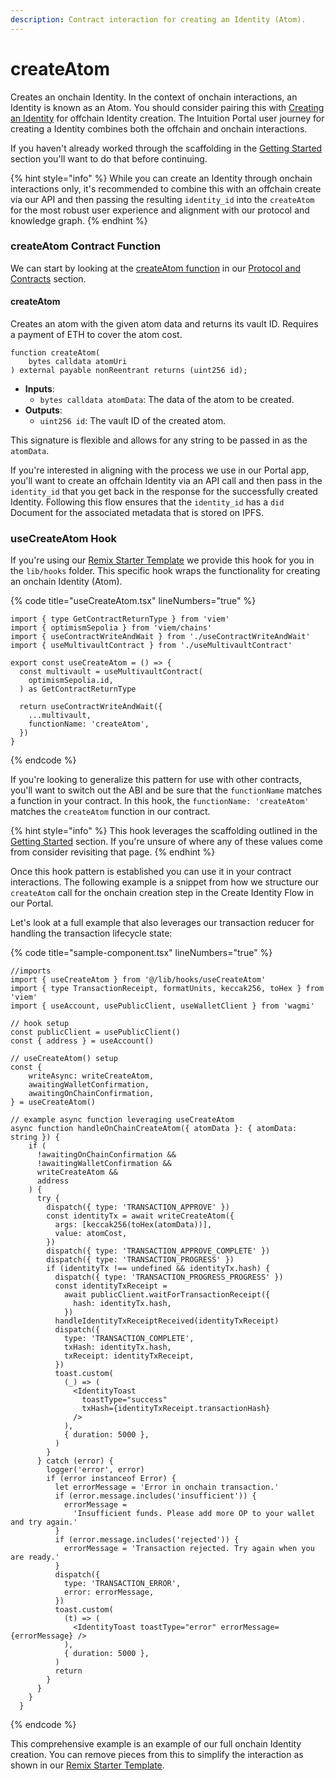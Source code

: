 ```yaml
---
description: Contract interaction for creating an Identity (Atom).
---
```


# createAtom

Creates an onchain Identity. In the context of  onchain interactions, an Identity is known as an Atom. You should consider pairing this with [Creating an Identity](../api/identities/create-an-identity.md) for offchain Identity creation. The Intuition Portal user journey for creating a Identity combines both the offchain and onchain interactions.

If you haven't already worked through the scaffolding in the [Getting Started](getting-started.md) section you'll want to do that before continuing.

{% hint style="info" %}
While you can create an Identity through onchain interactions only, it's recommended to combine this with an offchain create via our API and then passing the resulting `identity_id` into the `createAtom` for the most robust user experience and alignment with our protocol and knowledge graph.
{% endhint %}

### createAtom Contract Function

We can start by looking at the [createAtom function](../protocol-and-contracts/contract-documentation.md#createatom) in our [Protocol and Contracts](broken-reference) section.

#### createAtom

Creates an atom with the given atom data and returns its vault ID. Requires a payment of ETH to cover the atom cost.

```solidity
function createAtom(
    bytes calldata atomUri
) external payable nonReentrant returns (uint256 id);
```

* **Inputs**:
  * `bytes calldata atomData`: The data of the atom to be created.
* **Outputs**:
  * `uint256 id`: The vault ID of the created atom.

This signature is flexible and allows for any string to be passed in as the `atomData`.&#x20;

If you're interested in aligning with the process we use in our Portal app, you'll want to create an offchain Identity via an API call and then pass in the `identity_id` that you get back in the response for the successfully created Identity. Following this flow ensures that the `identity_id` has a `did` Document for the associated metadata that is stored on IPFS.&#x20;

### useCreateAtom Hook

If you're using our [Remix Starter Template](https://github.com/0xIntuition/app-template-remix) we provide this hook for you in the `lib/hooks` folder. This specific hook wraps the functionality for creating an onchain Identity (Atom).

{% code title="useCreateAtom.tsx" lineNumbers="true" %}
```tsx
import { type GetContractReturnType } from 'viem'
import { optimismSepolia } from 'viem/chains'
import { useContractWriteAndWait } from './useContractWriteAndWait'
import { useMultivaultContract } from './useMultivaultContract'

export const useCreateAtom = () => {
  const multivault = useMultivaultContract(
    optimismSepolia.id,
  ) as GetContractReturnType

  return useContractWriteAndWait({
    ...multivault,
    functionName: 'createAtom',
  })
}
```
{% endcode %}

If you're looking to generalize this pattern for use with other contracts, you'll want to switch out the ABI and be sure that the `functionName` matches a function in your contract. In this hook, the `functionName: 'createAtom'` matches the `createAtom` function in our contract.

{% hint style="info" %}
This hook leverages the scaffolding outlined in the [Getting Started](getting-started.md) section. If you're unsure of where any of these values come from consider revisiting that page.
{% endhint %}

Once this hook pattern is established you can use it in your contract interactions. The following example is a snippet from how we structure our `createAtom` call for the onchain creation step in the Create Identity Flow in our Portal.

Let's look at a full example that also leverages our transaction reducer for handling the transaction lifecycle state:

{% code title="sample-component.tsx" lineNumbers="true" %}
```tsx
//imports
import { useCreateAtom } from '@/lib/hooks/useCreateAtom'
import { type TransactionReceipt, formatUnits, keccak256, toHex } from 'viem'
import { useAccount, usePublicClient, useWalletClient } from 'wagmi'

// hook setup
const publicClient = usePublicClient()
const { address } = useAccount()
  
// useCreateAtom() setup
const {
    writeAsync: writeCreateAtom,
    awaitingWalletConfirmation,
    awaitingOnChainConfirmation,
} = useCreateAtom()

// example async function leveraging useCreateAtom
async function handleOnChainCreateAtom({ atomData }: { atomData: string }) {
    if (
      !awaitingOnChainConfirmation &&
      !awaitingWalletConfirmation &&
      writeCreateAtom &&
      address
    ) {
      try {
        dispatch({ type: 'TRANSACTION_APPROVE' })
        const identityTx = await writeCreateAtom({
          args: [keccak256(toHex(atomData))],
          value: atomCost,
        })
        dispatch({ type: 'TRANSACTION_APPROVE_COMPLETE' })
        dispatch({ type: 'TRANSACTION_PROGRESS' })
        if (identityTx !== undefined && identityTx.hash) {
          dispatch({ type: 'TRANSACTION_PROGRESS_PROGRESS' })
          const identityTxReceipt =
            await publicClient.waitForTransactionReceipt({
              hash: identityTx.hash,
            })
          handleIdentityTxReceiptReceived(identityTxReceipt)
          dispatch({
            type: 'TRANSACTION_COMPLETE',
            txHash: identityTx.hash,
            txReceipt: identityTxReceipt,
          })
          toast.custom(
            (_) => (
              <IdentityToast
                toastType="success"
                txHash={identityTxReceipt.transactionHash}
              />
            ),
            { duration: 5000 },
          )
        }
      } catch (error) {
        logger('error', error)
        if (error instanceof Error) {
          let errorMessage = 'Error in onchain transaction.'
          if (error.message.includes('insufficient')) {
            errorMessage =
              'Insufficient funds. Please add more OP to your wallet and try again.'
          }
          if (error.message.includes('rejected')) {
            errorMessage = 'Transaction rejected. Try again when you are ready.'
          }
          dispatch({
            type: 'TRANSACTION_ERROR',
            error: errorMessage,
          })
          toast.custom(
            (t) => (
              <IdentityToast toastType="error" errorMessage={errorMessage} />
            ),
            { duration: 5000 },
          )
          return
        }
      }
    }
  }
```
{% endcode %}

This comprehensive example is an example of our full onchain Identity creation. You can remove pieces from this to simplify the interaction as shown in our [Remix Starter Template](https://github.com/0xIntuition/app-template-remix).&#x20;
